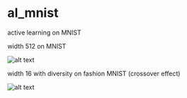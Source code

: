 # al_mnist

active learning on MNIST


width 512 on MNIST

![alt text](https://github.com/chenwe73/al_mnist/blob/master/image55.png)


width 16 with diversity on fashion MNIST (crossover effect)

![alt text](https://github.com/chenwe73/al_mnist/blob/master/image30.png)
